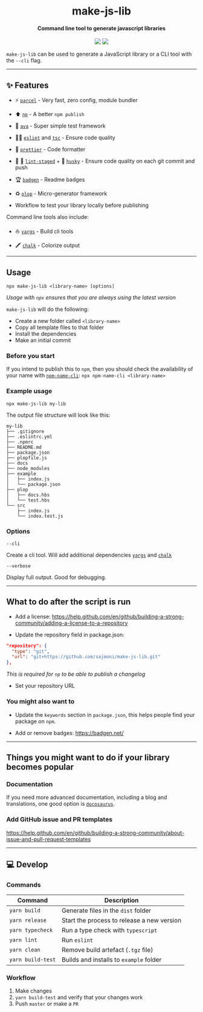 <h1 align="center">
  make-js-lib
</h1>
<h4 align="center">
  Command line tool to generate javascript libraries
</h4>

<div align="center">
  <img src="https://badgen.net/npm/v/make-js-lib?icon=npm" />
  <!-- <img src="https://badgen.net/npm/dw/make-js-lib?icon=npm" /> -->
  <img src="https://badgen.net/github/last-commit/sajmoni/make-js-lib?icon=github" />
</div>

`make-js-lib` can be used to generate a JavaScript library or a CLI tool with the `--cli` flag.

---

## :sparkles: Features

 - :zap: [`parcel`](https://github.com/parcel-bundler/parcel) - Very fast, zero config, module bundler

 - :arrow_up: [`np`](https://github.com/sindresorhus/np) - A better `npm publish`

 - :straight_ruler: [`ava`](https://github.com/avajs/ava) - Super simple test framework

 - :policeman: [`eslint`](https://github.com/eslint/eslint) and [`tsc`](https://github.com/microsoft/TypeScript) - Ensure code quality

 - :nail_care: [`prettier`](https://github.com/prettier/prettier) - Code formatter

 - :no_entry_sign: :poop: [`lint-staged`](https://github.com/okonet/lint-staged) + :dog: [`husky`](https://github.com/typicode/husky) - Ensure code quality on each git commit and push

 - :trophy: [`badgen`](https://github.com/badgen/badgen.net) - Readme badges

 - :recycle: [`plop`](https://github.com/plopjs/plop) - Micro-generator framework

 - Workflow to test your library locally before publishing

Command line tools also include:

 - :boat: [`yargs`](https://github.com/yargs/yargs) - Build cli tools

 - :crayon: [`chalk`](https://github.com/chalk/chalk) - Colorize output

---

## Usage

```
npx make-js-lib <library-name> [options]
```

_Usage with `npx` ensures that you are always using the latest version_

`make-js-lib` will do the following:

 - Create a new folder called `<library-name>`
 - Copy all template files to that folder
 - Install the dependencies
 - Make an initial commit

### Before you start

If you intend to publish this to `npm`, then you should check the availability of your name with [`npm-name-cli`](https://github.com/sindresorhus/npm-name-cli): `npx npm-name-cli <library-name>`

### Example usage

```
npx make-js-lib my-lib
```

The output file structure will look like this:

```
my-lib
├── .gitignore
├── .eslintrc.yml
├── .npmrc
├── README.md
├── package.json
├── plopfile.js
├── docs
├── node_modules
├── example
│   ├── index.js
│   └── package.json
├── plop
│   ├── docs.hbs
│   └── test.hbs
└── src
    ├── index.js
    └── index.test.js
```

### Options

`--cli`

Create a cli tool. Will add additional dependencies [`yargs`](https://github.com/yargs/yargs) and [`chalk`](https://github.com/chalk/chalk)

`--verbose`

Display full output. Good for debugging.

---

## What to do after the script is run

 - Add a license: https://help.github.com/en/github/building-a-strong-community/adding-a-license-to-a-repository

 - Update the repository field in package.json:

```json
"repository": {
  "type": "git",
  "url": "git+https://github.com/sajmoni/make-js-lib.git"
},
```

_This is required for `np` to be able to publish a changelog_

 - Set your repository URL

### You might also want to

 - Update the `keywords` section in `package.json`, this helps people find your package on `npm`.

 - Add or remove badges: https://badgen.net/

---

## Things you might want to do if your library becomes popular

### Documentation

If you need more advanced documentation, including a blog and translations, one good option is [`docosaurus`](https://github.com/facebook/docusaurus).

### Add GitHub issue and PR templates

https://help.github.com/en/github/building-a-strong-community/about-issue-and-pull-request-templates

---

## :computer: Develop

### Commands

Command | Description
------- | -----------
`yarn build` | Generate files in the `dist` folder
`yarn release` | Start the process to release a new version
`yarn typecheck` | Run a type check with `typescript`
`yarn lint` | Run `eslint`
`yarn clean` | Remove build artefact (`.tgz` file)
`yarn build-test` | Builds and installs to `example` folder

### Workflow

1. Make changes
2. `yarn build-test` and verify that your changes work
4. Push `master` or make a `PR`
